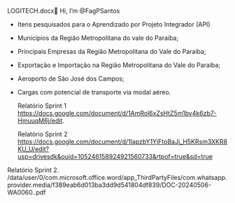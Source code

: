  LOGITECH.docx👋 Hi, I’m @FagPSantos
- Itens pesquisados para o Aprendizado por Projeto Integrador (API)
- Municípios da Região Metropolitana do vale do Paraiba;
- Principais Empresas da Região Metropolitana do Vale do Paraiba;
- Exportação e Importação na Região Metropolitana do Vale do Paraiba;
- Aeroporto de São José dos Campos;
- Cargas com potencial de transporte via modal aéreo.

  Relatório Sprint 1
https://docs.google.com/document/d/1AmRol6xZsHtZ5m1bv4k6zb7-HmuuqM6j/edit.

  Relatório Sprint 2
https://docs.google.com/document/d/1IapzbY1YjFtoBaJj_H5KRsm3XKR8KU_U/edit?usp=drivesdk&ouid=105246158924921560733&rtpof=true&sd=true

Relatório Sprint 2.
/data/user/0/com.microsoft.office.word/app_ThirdPartyFiles/com.whatsapp.provider.media/f389eab6d013ba3dd9d541804df839/DOC-20240506-WA0060..pdf
